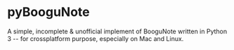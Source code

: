pyBooguNote
===========

A simple, incomplete &amp; unofficial implement of BooguNote written in Python 3
-- for crossplatform purpose, especially on Mac and Linux.